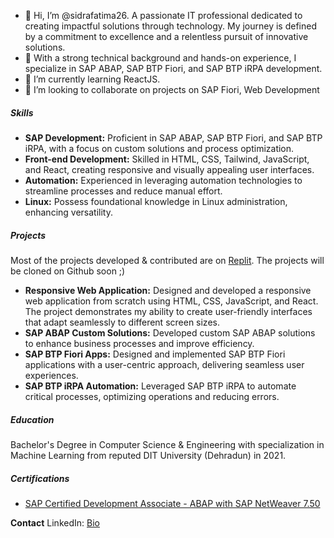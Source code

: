 - 👋 Hi, I’m @sidrafatima26. A passionate IT professional dedicated to creating impactful solutions through technology.
  My journey is defined by a commitment to excellence and a relentless pursuit of innovative solutions.
- 👀 With a strong technical background and hands-on experience, I specialize in SAP ABAP, SAP BTP Fiori, and SAP BTP iRPA development.
- 🌱 I’m currently learning ReactJS.
- 💞️ I’m looking to collaborate on projects on SAP Fiori, Web Development

##### Skills

- **SAP Development:** Proficient in SAP ABAP, SAP BTP Fiori, and SAP BTP iRPA, with a focus on custom solutions and process optimization.
- **Front-end Development:** Skilled in HTML, CSS, Tailwind, JavaScript, and React, creating responsive and visually appealing user interfaces.
- **Automation:** Experienced in leveraging automation technologies to streamline processes and reduce manual effort.
- **Linux:** Possess foundational knowledge in Linux administration, enhancing versatility.

##### Projects

Most of the projects developed & contributed are on [Replit](https://replit.com/@SidraFatima1). The projects will be cloned on Github soon ;) 

- **Responsive Web Application:** Designed and developed a responsive web application from scratch using HTML, CSS, JavaScript, and React.
  The project demonstrates my ability to create user-friendly interfaces that adapt seamlessly to different screen sizes.
- **SAP ABAP Custom Solutions:** Developed custom SAP ABAP solutions to enhance business processes and improve efficiency.
- **SAP BTP Fiori Apps:** Designed and implemented SAP BTP Fiori applications with a user-centric approach, delivering seamless user experiences.
- **SAP BTP iRPA Automation:** Leveraged SAP BTP iRPA to automate critical processes, optimizing operations and reducing errors.

##### Education

Bachelor's Degree in Computer Science & Engineering with specialization in Machine Learning from reputed DIT University (Dehradun) in 2021.

##### Certifications

- [SAP Certified Development Associate - ABAP with SAP NetWeaver 7.50](https://www.credly.com/badges/23451fbc-d739-4667-bd41-8d719fa4fbb6/public_url)

**Contact**
LinkedIn: [Bio](https://www.linkedin.com/in/sidrafatima26)

<!---
sidrafatima26/sidrafatima26 is a ✨ special ✨ repository because its `README.md` (this file) appears on your GitHub profile.
You can click the Preview link to take a look at your changes.
--->
